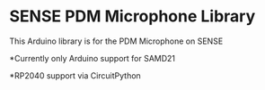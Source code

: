 # SENSE PDM Microphone Library 

This Arduino library is for the PDM Microphone on SENSE

*Currently only Arduino support for SAMD21 

*RP2040 support via CircuitPython 
